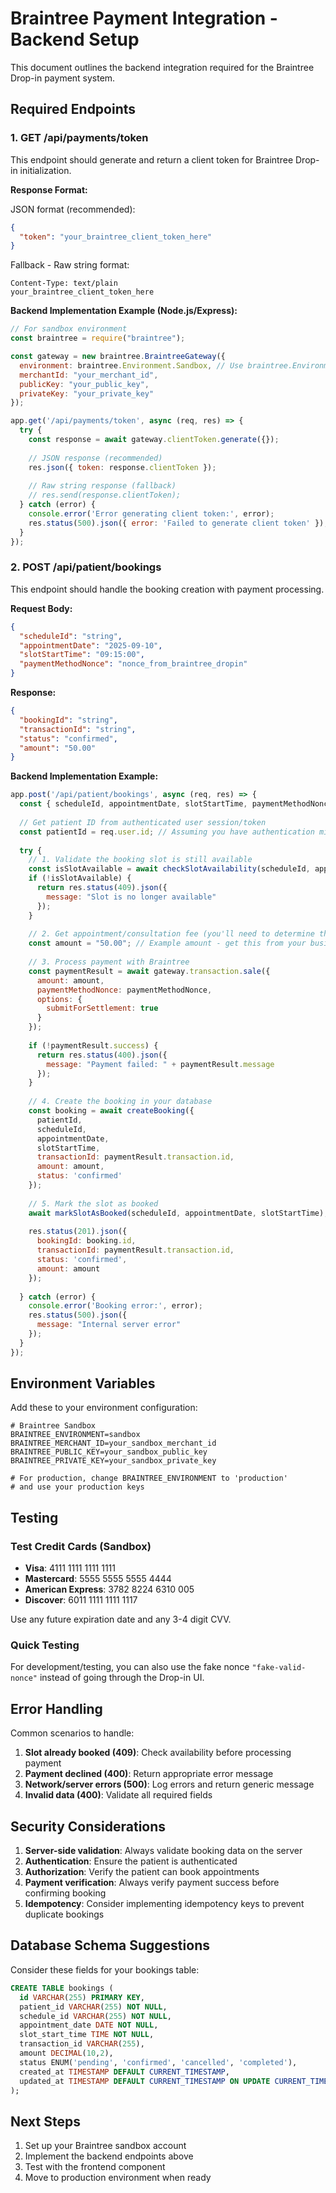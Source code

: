 # Braintree Payment Integration - Backend Setup

This document outlines the backend integration required for the Braintree Drop-in payment system.

## Required Endpoints

### 1. GET /api/payments/token

This endpoint should generate and return a client token for Braintree Drop-in initialization.

**Response Format:**

JSON format (recommended):
```json
{
  "token": "your_braintree_client_token_here"
}
```

Fallback - Raw string format:
```
Content-Type: text/plain
your_braintree_client_token_here
```

**Backend Implementation Example (Node.js/Express):**

```javascript
// For sandbox environment
const braintree = require("braintree");

const gateway = new braintree.BraintreeGateway({
  environment: braintree.Environment.Sandbox, // Use braintree.Environment.Production for live
  merchantId: "your_merchant_id",
  publicKey: "your_public_key",
  privateKey: "your_private_key"
});

app.get('/api/payments/token', async (req, res) => {
  try {
    const response = await gateway.clientToken.generate({});
    
    // JSON response (recommended)
    res.json({ token: response.clientToken });
    
    // Raw string response (fallback)
    // res.send(response.clientToken);
  } catch (error) {
    console.error('Error generating client token:', error);
    res.status(500).json({ error: 'Failed to generate client token' });
  }
});
```

### 2. POST /api/patient/bookings

This endpoint should handle the booking creation with payment processing.

**Request Body:**
```json
{
  "scheduleId": "string",
  "appointmentDate": "2025-09-10",
  "slotStartTime": "09:15:00",
  "paymentMethodNonce": "nonce_from_braintree_dropin"
}
```

**Response:**
```json
{
  "bookingId": "string",
  "transactionId": "string",
  "status": "confirmed",
  "amount": "50.00"
}
```

**Backend Implementation Example:**

```javascript
app.post('/api/patient/bookings', async (req, res) => {
  const { scheduleId, appointmentDate, slotStartTime, paymentMethodNonce } = req.body;
  
  // Get patient ID from authenticated user session/token
  const patientId = req.user.id; // Assuming you have authentication middleware
  
  try {
    // 1. Validate the booking slot is still available
    const isSlotAvailable = await checkSlotAvailability(scheduleId, appointmentDate, slotStartTime);
    if (!isSlotAvailable) {
      return res.status(409).json({ 
        message: "Slot is no longer available" 
      });
    }
    
    // 2. Get appointment/consultation fee (you'll need to determine this)
    const amount = "50.00"; // Example amount - get this from your business logic
    
    // 3. Process payment with Braintree
    const paymentResult = await gateway.transaction.sale({
      amount: amount,
      paymentMethodNonce: paymentMethodNonce,
      options: {
        submitForSettlement: true
      }
    });
    
    if (!paymentResult.success) {
      return res.status(400).json({ 
        message: "Payment failed: " + paymentResult.message 
      });
    }
    
    // 4. Create the booking in your database
    const booking = await createBooking({
      patientId,
      scheduleId,
      appointmentDate,
      slotStartTime,
      transactionId: paymentResult.transaction.id,
      amount: amount,
      status: 'confirmed'
    });
    
    // 5. Mark the slot as booked
    await markSlotAsBooked(scheduleId, appointmentDate, slotStartTime);
    
    res.status(201).json({
      bookingId: booking.id,
      transactionId: paymentResult.transaction.id,
      status: 'confirmed',
      amount: amount
    });
    
  } catch (error) {
    console.error('Booking error:', error);
    res.status(500).json({ 
      message: "Internal server error" 
    });
  }
});
```

## Environment Variables

Add these to your environment configuration:

```env
# Braintree Sandbox
BRAINTREE_ENVIRONMENT=sandbox
BRAINTREE_MERCHANT_ID=your_sandbox_merchant_id
BRAINTREE_PUBLIC_KEY=your_sandbox_public_key
BRAINTREE_PRIVATE_KEY=your_sandbox_private_key

# For production, change BRAINTREE_ENVIRONMENT to 'production'
# and use your production keys
```

## Testing

### Test Credit Cards (Sandbox)

- **Visa**: 4111 1111 1111 1111
- **Mastercard**: 5555 5555 5555 4444
- **American Express**: 3782 8224 6310 005
- **Discover**: 6011 1111 1111 1117

Use any future expiration date and any 3-4 digit CVV.

### Quick Testing

For development/testing, you can also use the fake nonce `"fake-valid-nonce"` instead of going through the Drop-in UI.

## Error Handling

Common scenarios to handle:

1. **Slot already booked (409)**: Check availability before processing payment
2. **Payment declined (400)**: Return appropriate error message
3. **Network/server errors (500)**: Log errors and return generic message
4. **Invalid data (400)**: Validate all required fields

## Security Considerations

1. **Server-side validation**: Always validate booking data on the server
2. **Authentication**: Ensure the patient is authenticated
3. **Authorization**: Verify the patient can book appointments
4. **Payment verification**: Always verify payment success before confirming booking
5. **Idempotency**: Consider implementing idempotency keys to prevent duplicate bookings

## Database Schema Suggestions

Consider these fields for your bookings table:

```sql
CREATE TABLE bookings (
  id VARCHAR(255) PRIMARY KEY,
  patient_id VARCHAR(255) NOT NULL,
  schedule_id VARCHAR(255) NOT NULL,
  appointment_date DATE NOT NULL,
  slot_start_time TIME NOT NULL,
  transaction_id VARCHAR(255),
  amount DECIMAL(10,2),
  status ENUM('pending', 'confirmed', 'cancelled', 'completed'),
  created_at TIMESTAMP DEFAULT CURRENT_TIMESTAMP,
  updated_at TIMESTAMP DEFAULT CURRENT_TIMESTAMP ON UPDATE CURRENT_TIMESTAMP
);
```

## Next Steps

1. Set up your Braintree sandbox account
2. Implement the backend endpoints above
3. Test with the frontend component
4. Move to production environment when ready
